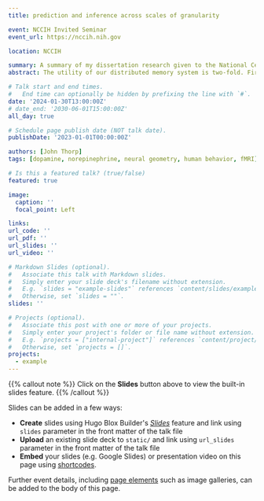 ```yaml
---
title: prediction and inference across scales of granularity

event: NCCIH Invited Seminar
event_url: https://nccih.nih.gov

location: NCCIH 

summary: A summary of my dissertation research given to the National Centure for Complementary and Integrative Health
abstract: The utility of our distributed memory system is two-fold. First, it is to provide robust inferences as to the identity and affordances of stimuli in our environment. These inform our predictions as to what may happen next so we can determine what we ought to do about it. Here, I cover three studies that probe the structure of neural representations and the computations performed on them that give rise to these functions. First, I study how inference processes shape the retroactive effects of arousal on memory for related items, such that the specificity with which participants learn a contingency structure determines the specificity of the item relations they reactivate and later retain. As the neural gradients by which representational specificity varies is hotly contested, I then apply cutting-edge machine learning techniques to a large resting-state fMRI sample to reveal novel distinctions of representational specificity just within the anterior hippocampus, reconciling disparate findings and laying the groundwork for future study. Lastly, I show how dopaminergic signals reverse the effect of cortical replay on memory reconsolidation, such that labile traces that are replayed under conditions of low VTA connectivity are better stabilized and left with fewer errors, while traces that are replayed under conditions of high VTA connectivity are more strongly updated and left with more errors. Future work applying these concepts to the generalization of contingency structures across sensory modalities is discussed.

# Talk start and end times.
#   End time can optionally be hidden by prefixing the line with `#`.
date: '2024-01-30T13:00:00Z'
# date_end: '2030-06-01T15:00:00Z'
all_day: true

# Schedule page publish date (NOT talk date).
publishDate: '2023-01-01T00:00:00Z'

authors: [John Thorp]
tags: [dopamine, norepinephrine, neural geometry, human behavior, fMRI]

# Is this a featured talk? (true/false)
featured: true

image:
  caption: ''
  focal_point: Left

links:
url_code: ''
url_pdf: ''
url_slides: ''
url_video: ''

# Markdown Slides (optional).
#   Associate this talk with Markdown slides.
#   Simply enter your slide deck's filename without extension.
#   E.g. `slides = "example-slides"` references `content/slides/example-slides.md`.
#   Otherwise, set `slides = ""`.
slides: ''

# Projects (optional).
#   Associate this post with one or more of your projects.
#   Simply enter your project's folder or file name without extension.
#   E.g. `projects = ["internal-project"]` references `content/project/deep-learning/index.md`.
#   Otherwise, set `projects = []`.
projects:
  - example
---
```


{{% callout note %}}
Click on the **Slides** button above to view the built-in slides feature.
{{% /callout %}}

Slides can be added in a few ways:

- **Create** slides using Hugo Blox Builder's [_Slides_](https://docs.hugoblox.com/reference/content-types/) feature and link using `slides` parameter in the front matter of the talk file
- **Upload** an existing slide deck to `static/` and link using `url_slides` parameter in the front matter of the talk file
- **Embed** your slides (e.g. Google Slides) or presentation video on this page using [shortcodes](https://docs.hugoblox.com/reference/markdown/).

Further event details, including [page elements](https://docs.hugoblox.com/reference/markdown/) such as image galleries, can be added to the body of this page.
